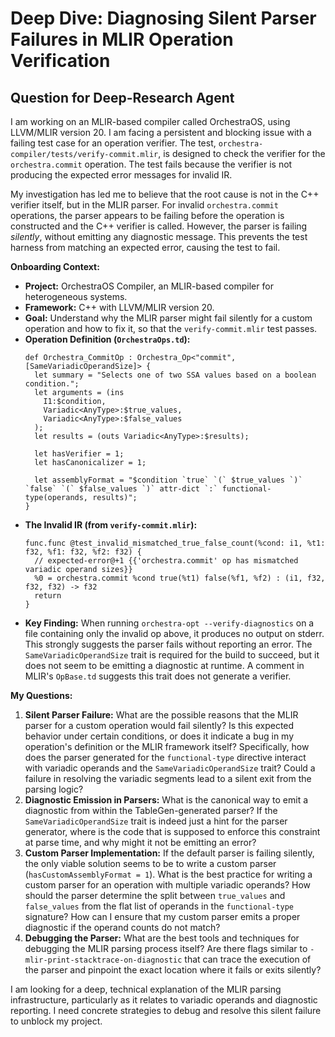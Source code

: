 # **Deep Dive: Diagnosing Silent Parser Failures in MLIR Operation Verification**

## **Question for Deep-Research Agent**

I am working on an MLIR-based compiler called OrchestraOS, using LLVM/MLIR version 20. I am facing a persistent and blocking issue with a failing test case for an operation verifier. The test, `orchestra-compiler/tests/verify-commit.mlir`, is designed to check the verifier for the `orchestra.commit` operation. The test fails because the verifier is not producing the expected error messages for invalid IR.

My investigation has led me to believe that the root cause is not in the C++ verifier itself, but in the MLIR parser. For invalid `orchestra.commit` operations, the parser appears to be failing before the operation is constructed and the C++ verifier is called. However, the parser is failing *silently*, without emitting any diagnostic message. This prevents the test harness from matching an expected error, causing the test to fail.

**Onboarding Context:**

*   **Project:** OrchestraOS Compiler, an MLIR-based compiler for heterogeneous systems.
*   **Framework:** C++ with LLVM/MLIR version 20.
*   **Goal:** Understand why the MLIR parser might fail silently for a custom operation and how to fix it, so that the `verify-commit.mlir` test passes.
*   **Operation Definition (`OrchestraOps.td`):**
    ```tablegen
    def Orchestra_CommitOp : Orchestra_Op<"commit", [SameVariadicOperandSize]> {
      let summary = "Selects one of two SSA values based on a boolean condition.";
      let arguments = (ins
        I1:$condition,
        Variadic<AnyType>:$true_values,
        Variadic<AnyType>:$false_values
      );
      let results = (outs Variadic<AnyType>:$results);

      let hasVerifier = 1;
      let hasCanonicalizer = 1;

      let assemblyFormat = "$condition `true` `(` $true_values `)` `false` `(` $false_values `)` attr-dict `:` functional-type(operands, results)";
    }
    ```
*   **The Invalid IR (from `verify-commit.mlir`):**
    ```mlir
    func.func @test_invalid_mismatched_true_false_count(%cond: i1, %t1: f32, %f1: f32, %f2: f32) {
      // expected-error@+1 {{'orchestra.commit' op has mismatched variadic operand sizes}}
      %0 = orchestra.commit %cond true(%t1) false(%f1, %f2) : (i1, f32, f32, f32) -> f32
      return
    }
    ```
*   **Key Finding:** When running `orchestra-opt --verify-diagnostics` on a file containing only the invalid op above, it produces no output on stderr. This strongly suggests the parser fails without reporting an error. The `SameVariadicOperandSize` trait is required for the build to succeed, but it does not seem to be emitting a diagnostic at runtime. A comment in MLIR's `OpBase.td` suggests this trait does not generate a verifier.

**My Questions:**

1.  **Silent Parser Failure:** What are the possible reasons that the MLIR parser for a custom operation would fail silently? Is this expected behavior under certain conditions, or does it indicate a bug in my operation's definition or the MLIR framework itself? Specifically, how does the parser generated for the `functional-type` directive interact with variadic operands and the `SameVariadicOperandSize` trait? Could a failure in resolving the variadic segments lead to a silent exit from the parsing logic?
2.  **Diagnostic Emission in Parsers:** What is the canonical way to emit a diagnostic from within the TableGen-generated parser? If the `SameVariadicOperandSize` trait is indeed just a hint for the parser generator, where is the code that is supposed to enforce this constraint at parse time, and why might it not be emitting an error?
3.  **Custom Parser Implementation:** If the default parser is failing silently, the only viable solution seems to be to write a custom parser (`hasCustomAssemblyFormat = 1`). What is the best practice for writing a custom parser for an operation with multiple variadic operands? How should the parser determine the split between `true_values` and `false_values` from the flat list of operands in the `functional-type` signature? How can I ensure that my custom parser emits a proper diagnostic if the operand counts do not match?
4.  **Debugging the Parser:** What are the best tools and techniques for debugging the MLIR parsing process itself? Are there flags similar to `-mlir-print-stacktrace-on-diagnostic` that can trace the execution of the parser and pinpoint the exact location where it fails or exits silently?

I am looking for a deep, technical explanation of the MLIR parsing infrastructure, particularly as it relates to variadic operands and diagnostic reporting. I need concrete strategies to debug and resolve this silent failure to unblock my project.
